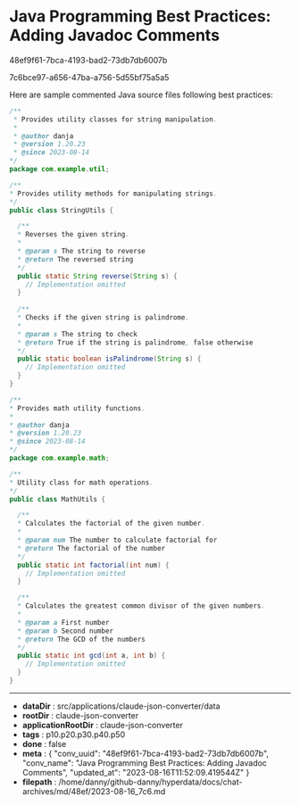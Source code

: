 # Java Programming Best Practices: Adding Javadoc Comments

48ef9f61-7bca-4193-bad2-73db7db6007b

7c6bce97-a656-47ba-a756-5d55bf75a5a5

Here are sample commented Java source files following best practices:

```java
/**
 * Provides utility classes for string manipulation.
 * 
 * @author danja
 * @version 1.20.23
 * @since 2023-08-14
*/
package com.example.util;

/**
* Provides utility methods for manipulating strings.
*/  
public class StringUtils {

  /**
  * Reverses the given string.
  * 
  * @param s The string to reverse
  * @return The reversed string
  */
  public static String reverse(String s) {
    // Implementation omitted
  }
  
  /**
  * Checks if the given string is palindrome.
  * 
  * @param s The string to check
  * @return True if the string is palindrome, false otherwise  
  */
  public static boolean isPalindrome(String s) {
    // Implementation omitted 
  }
}
```

```java 
/**
* Provides math utility functions.
*
* @author danja
* @version 1.20.23
* @since 2023-08-14
*/
package com.example.math;

/**
* Utility class for math operations.
*/
public class MathUtils {

  /**
  * Calculates the factorial of the given number.
  *
  * @param num The number to calculate factorial for
  * @return The factorial of the number
  */
  public static int factorial(int num) {
    // Implementation omitted
  }

  /**
  * Calculates the greatest common divisor of the given numbers.
  *
  * @param a First number
  * @param b Second number
  * @return The GCD of the numbers
  */
  public static int gcd(int a, int b) {
    // Implementation omitted
  }
}
```

---

* **dataDir** : src/applications/claude-json-converter/data
* **rootDir** : claude-json-converter
* **applicationRootDir** : claude-json-converter
* **tags** : p10.p20.p30.p40.p50
* **done** : false
* **meta** : {
  "conv_uuid": "48ef9f61-7bca-4193-bad2-73db7db6007b",
  "conv_name": "Java Programming Best Practices: Adding Javadoc Comments",
  "updated_at": "2023-08-16T11:52:09.419544Z"
}
* **filepath** : /home/danny/github-danny/hyperdata/docs/chat-archives/md/48ef/2023-08-16_7c6.md